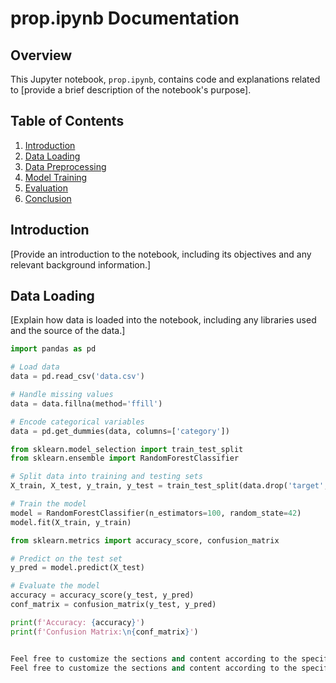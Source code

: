 # prop.ipynb Documentation

## Overview
This Jupyter notebook, `prop.ipynb`, contains code and explanations related to [provide a brief description of the notebook's purpose].

## Table of Contents
1. [Introduction](#Introduction)
2. [Data Loading](#Data-Loading)
3. [Data Preprocessing](#Data-Preprocessing)
4. [Model Training](#Model-Training)
5. [Evaluation](#Evaluation)
6. [Conclusion](#Conclusion)

## Introduction
[Provide an introduction to the notebook, including its objectives and any relevant background information.]

## Data Loading
[Explain how data is loaded into the notebook, including any libraries used and the source of the data.]

```python
import pandas as pd

# Load data
data = pd.read_csv('data.csv')

# Handle missing values
data = data.fillna(method='ffill')

# Encode categorical variables
data = pd.get_dummies(data, columns=['category'])

from sklearn.model_selection import train_test_split
from sklearn.ensemble import RandomForestClassifier

# Split data into training and testing sets
X_train, X_test, y_train, y_test = train_test_split(data.drop('target', axis=1), data['target'], test_size=0.2, random_state=42)

# Train the model
model = RandomForestClassifier(n_estimators=100, random_state=42)
model.fit(X_train, y_train)

from sklearn.metrics import accuracy_score, confusion_matrix

# Predict on the test set
y_pred = model.predict(X_test)

# Evaluate the model
accuracy = accuracy_score(y_test, y_pred)
conf_matrix = confusion_matrix(y_test, y_pred)

print(f'Accuracy: {accuracy}')
print(f'Confusion Matrix:\n{conf_matrix}')


Feel free to customize the sections and content according to the specific details of your `prop.ipynb` notebook.
Feel free to customize the sections and content according to the specific details of your `prop.ipynb` notebook.